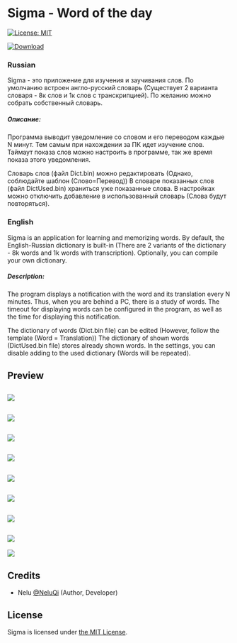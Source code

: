 # Sigma - Word of the day

[![License: MIT](https://img.shields.io/badge/License-MIT-yellow.svg)](https://opensource.org/licenses/MIT)

[![Download](https://img.shields.io/badge/Download-windows-brightgreen.svg)](https://github.com/NeluQi/Sigma/releases)

### Russian

Sigma - это приложение для изучения и заучивания слов. По умолчанию встроен англо-русский словарь (Существует 2 варианта словаря - 8к слов и 1к слов с транскрипцией).
По желанию можно собрать собственный словарь.

##### Описание:

Программа выводит уведомление со словом и его переводом каждые N минут. Тем самым при нахождении за ПК идет изучение слов. Таймаут показа слов можно настроить в программе, так же время показа этого уведомления.

Словарь слов (файл Dict.bin) можно редактировать (Однако, соблюдайте шаблон (Слово=Перевод))
В словаре показанных слов (файл DictUsed.bin) храниться уже показанные слова. В настройках можно отключить добавление в использованный словарь (Слова будут повторяться).

### English

Sigma is an application for learning and memorizing words. By default, the English-Russian dictionary is built-in (There are 2 variants of the dictionary - 8k words and 1k words with transcription).
Optionally, you can compile your own dictionary.

##### Description:

The program displays a notification with the word and its translation every N minutes. Thus, when you are behind a PC, there is a study of words. The timeout for displaying words can be configured in the program, as well as the time for displaying this notification.

The dictionary of words (Dict.bin file) can be edited (However, follow the template (Word = Translation))
The dictionary of shown words (DictUsed.bin file) stores already shown words. In the settings, you can disable adding to the used dictionary (Words will be repeated).


## Preview

 
![](https://i.imgur.com/ddigjbB.png)
------------
![](https://i.imgur.com/EVqFQfP.png)
------------
![](https://i.imgur.com/XAgau3K.png)
------------
![](https://i.imgur.com/NY7WlKG.gif)
------------
![](https://i.imgur.com/pwNsVzT.gif)
------------
![](https://i.imgur.com/Wk0GFPP.gif)
------------
![](https://i.imgur.com/qBMBTZF.gif)
------------
![](https://i.imgur.com/LR3qX3B.gif)
------------
![](https://i.imgur.com/HZeojjJ.gif)


## Credits

* Nelu [@NeluQi](https://github.com/NeluQi/) (Author, Developer)

## License

Sigma is licensed under [the MIT License](LICENSE).
